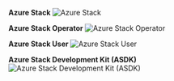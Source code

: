 ﻿**Azure Stack**
![Azure Stack](https://dinowang.github.io/azure-services-icon/Artifacts/Microsoft+Azure+Stack/Azure+Stack.svg)

**Azure Stack Operator**
![Azure Stack Operator](https://dinowang.github.io/azure-services-icon/Artifacts/Microsoft+Azure+Stack/Azure+Stack+Operator.svg)

**Azure Stack User**
![Azure Stack User](https://dinowang.github.io/azure-services-icon/Artifacts/Microsoft+Azure+Stack/Azure+Stack+User.svg)

**Azure Stack Development Kit (ASDK)**
![Azure Stack Development Kit (ASDK)](https://dinowang.github.io/azure-services-icon/Artifacts/Microsoft+Azure+Stack/Azure+Stack+Development+Kit+(ASDK).svg)


